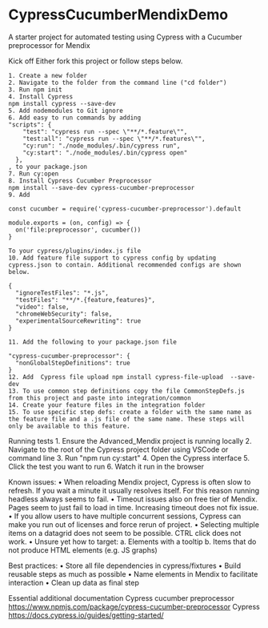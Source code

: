 # CypressCucumberMendixDemo
A starter project for automated testing using Cypress with a Cucumber preprocessor for Mendix

Kick off
Either fork this project or follow steps below.

	1. Create a new folder
	2. Navigate to the folder from the command line ("cd folder")
	3. Run npm init
	4. Install Cypress 
	npm install cypress --save-dev
	5. Add nodemodules to Git ignore
	6. Add easy to run commands by adding 
	"scripts": {
	    "test": "cypress run --spec \"**/*.feature\"",
	    "test:all": "cypress run --spec \"**/*.features\"",
	    "cy:run": "./node_modules/.bin/cypress run",
	    "cy:start": "./node_modules/.bin/cypress open"
	  },
	, to your package.json
	7. Run cy:open
	8. Install Cypress Cucumber Preprocessor
	npm install --save-dev cypress-cucumber-preprocessor
	9. Add 
	
	const cucumber = require('cypress-cucumber-preprocessor').default
	 
	module.exports = (on, config) => {
	  on('file:preprocessor', cucumber())
	}
	
	To your cypress/plugins/index.js file
	10. Add feature file support to cypress config by updating cypress.json to contain. Additional recommended configs are shown below.
	
	{
	  "ignoreTestFiles": "*.js",
	  "testFiles": "**/*.{feature,features}",
	  "video": false,
	  "chromeWebSecurity": false,
	  "experimentalSourceRewriting": true
	}
	
	11. Add the following to your package.json file
	
	"cypress-cucumber-preprocessor": {
	  "nonGlobalStepDefinitions": true
	}
	12. Add  Cypress file upload npm install cypress-file-upload  --save-dev
	13. To use common step definitions copy the file CommonStepDefs.js from this project and paste into integration/common
	14. Create your feature files in the integration folder
	15. To use specific step defs: create a folder with the same name as the feature file and a .js file of the same name. These steps will only be available to this feature.

Running tests
	1. Ensure the Advanced_Mendix project is running locally
	2. Navigate to the root of the Cypress project folder using VSCode or command line
	3. Run "npm run cy:start"
	4. Open the Cypress interface
	5. Click the test you want to run
	6. Watch it run in the browser




Known issues:
	• When reloading Mendix project, Cypress is often slow to refresh. If you wait a minute it usually resolves itself. For this reason running headless always seems to fail.
	• Timeout issues also on free tier of Mendix. Pages seem to just fail to load in time. Increasing timeout does not fix issue.
	• If you allow users to have multiple concurrent sessions, Cypress can make you run out of licenses and force rerun of project.
	• Selecting multiple items on a datagrid does not seem to be possible. CTRL click does not work.
	• Unsure yet how to target:
		a. Elements with a tooltip
		b. Items that do not produce HTML elements (e.g. JS graphs)
	
Best practices:
	• Store all file dependencies in cypress/fixtures
	• Build reusable steps as much as possible
	• Name elements in Mendix to facilitate interaction
	• Clean up data as final step

Essential additional documentation
Cypress cucumber preprocessor https://www.npmjs.com/package/cypress-cucumber-preprocessor
Cypress https://docs.cypress.io/guides/getting-started/
